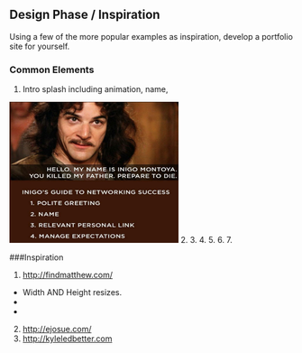 ## Design Phase / Inspiration
Using a few of the more popular examples as inspiration, develop a portfolio site for yourself.

### Common Elements
1. Intro splash including animation, name,
<img src="https://github.com/jacobpaine/jacobpaine.github.io/blob/master/images/inigo's%20guide.jpg" width="300px" height="250px">
2.
3.
4.
5.
6.
7.

###Inspiration
 1. http://findmatthew.com/
  * Width AND Height resizes.
  *
  *

 2. http://ejosue.com/
 3. http://kyleledbetter.com
